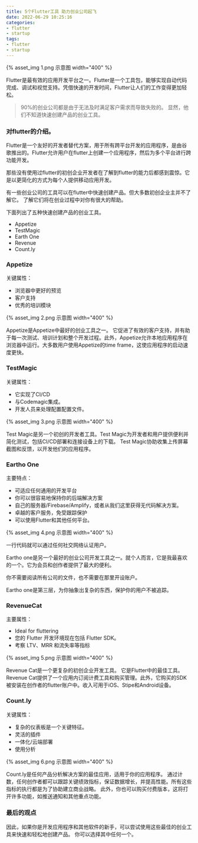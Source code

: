 ```yaml
---
title: 5个Flutter工具 助力创业公司起飞
date: 2022-06-29 10:25:16
categories:
- flutter
- startup
tags:
- flutter
- startup
---
```


{% asset_img 1.png 示意图 width="400" %}

Flutter是最有效的应用开发平台之一。Flutter是一个工具包，能够实现自动代码完成、调试和视觉支持。凭借快速的开发时间，Flutter让人们的工作变得更加轻松。

<!--more-->

> 90%的创业公司都是由于无法及时满足客户需求而导致失败的。
> 显然，他们不知道快速创建产品的创业工具。

### 对flutter的介绍。
Flutter是一个友好的开发者替代方案，用于所有跨平台开发的应用程序，是由谷歌推出的。Flutter允许用户在flutter上创建一个应用程序，然后为多个平台进行跨功能开发。

那些没有使用过flutter的初创企业开发者在了解到flutter的能力后都感到震惊。它是以更简化的方式为每个人提供移动应用开发。

有一些创业公司的工具可以在flutter中快速创建产品。但大多数初创企业主并不了解它。
了解它们将在创业过程中对你有很大的帮助。

下面列出了五种快速创建产品的创业工具。

 * Appetize
 * TestMagic
 * Earth One
 * Revenue
 * Count.ly

### Appetize
关键属性：
 * 浏览器中更好的预览
 * 客户支持
 * 优秀的培训模块

{% asset_img 2.png 示意图 width="400" %}

Appetize是Appetize中最好的创业工具之一。
它促进了有效的客户支持，并有助于每一次测试、培训计划和整个开发过程。此外，Appetize允许本地应用程序在浏览器中运行。大多数用户使用Appetize的time frame，这使应用程序的启动速度更快。

### TestMagic

关键属性：

 * 它实现了CI/CD
* 与Codemagic集成。
* 开发人员来处理配置配置文件。

{% asset_img 3.png 示意图 width="400" %}

Test Magic是另一个初创的开发者工具。Test Magic为开发者和用户提供便利并简化测试，包括CI/CD部署和连接设备上的下载。
Test Magic协助收集上传屏幕截图和反馈，以开发他们的应用程序。

### Eartho One

主要特点：

 * 可适应任何通用的开发平台
 * 你可以很容易地保持你的后端解决方案
 * 自己的服务器/Firebase/Amplify，或者从我们这里获得无代码解决方案。
 * 卓越的客户服务，免受跟踪保护
 * 可以使用Flutter和其他任何平台。

{% asset_img 4.png 示意图 width="400" %}

一行代码就可以通过任何社交网络认证用户。

Eartho one是另一个最好的创业公司开发工具之一。就个人而言，它是我最喜欢的一个。它为会员和创作者提供了最大的便利。

你不需要阅读所有公司的文件，也不需要在那里开设账户。

Eartho one是第三层，为你抽象出复杂的东西，保护你的用户不被追踪。

### RevenueCat

主要属性：

 * Ideal for fluttering
 * 您的 Flutter 开发环境现在包括 Flutter SDK。
 * 考察 LTV、MRR 和流失率等指标

{% asset_img 5.png 示意图 width="400" %}

Revenue Cat是一个更复杂的初创企业开发工具。
它是Flutter中的最佳工具。
Revenue Cat提供了一个应用内订阅计费工具和购买管理。此外，它购买的SDK被安装在创作者的flutter账户中。收入可用于iOS、Stipe和Android设备。

### Count.ly

关键属性：

 * 复杂的仪表板是一个关键特征。
 * 灵活的插件
 * 一体化/云端部署
 * 使用分析

{% asset_img 6.png 示意图 width="400" %}

Count.ly是任何产品分析解决方案的最佳应用，适用于你的应用程序。
通过计数，任何创作者都可以跟踪关键绩效指标，保证数据增长，并提高性能。所有这些指标的执行都是为了协助建立商业战略。
此外，你也可以购买付费版本，这将打开许多功能，如推送通知和其他重点功能。

### 最后的观点
因此，如果你是开发应用程序和其他软件的新手，可以尝试使用这些最佳的创业工具来快速和轻松地创建产品。
你可以选择其中任何一个。

<!-- https://medium.com/@emiliosmith100/5-flutter-tools-to-built-startup-fast-97ff7d9fc35b -->